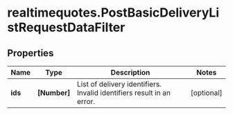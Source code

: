 # realtimequotes.PostBasicDeliveryListRequestDataFilter

## Properties

Name | Type | Description | Notes
------------ | ------------- | ------------- | -------------
**ids** | **[Number]** | List of delivery identifiers. Invalid identifiers result in an error. | [optional] 


